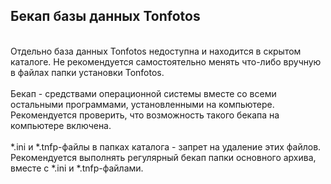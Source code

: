 ## Бекап базы данных Tonfotos
<br>
Отдельно база данных Tonfotos недоступна и находится в скрытом каталоге. Не рекомендуется самостоятельно менять что-либо вручную в файлах папки установки Tonfotos.
<br><br>
Бекап - средствами операционной системы вместе со всеми остальными программами, установленными на компьютере. 
Рекомендуется проверить, что возможность такого бекапа на компьютере включена.
<br><br>
*.ini и *.tnfp-файлы в папках каталога - запрет на удаление этих файлов.
Рекомендуется выполнять регулярный бекап папки основного архива, вместе с *.ini и *.tnfp-файлами.

